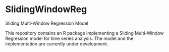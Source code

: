 # SlidingWindowReg
Sliding Multi-Window Regression Model

This repository contains an R package implementing a Sliding Multi-Window Regression model for time series analysis. The model and the implementation are currently under development.
